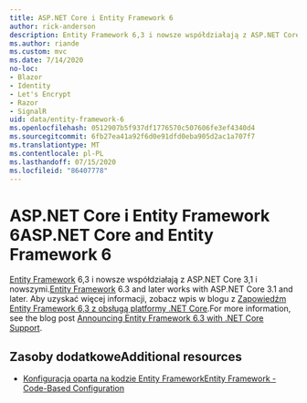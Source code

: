 ```yaml
---
title: ASP.NET Core i Entity Framework 6
author: rick-anderson
description: Entity Framework 6,3 i nowsze współdziałają z ASP.NET Core 3,1 i nowszymi.
ms.author: riande
ms.custom: mvc
ms.date: 7/14/2020
no-loc:
- Blazor
- Identity
- Let's Encrypt
- Razor
- SignalR
uid: data/entity-framework-6
ms.openlocfilehash: 0512907b5f937df1776570c507606fe3ef4340d4
ms.sourcegitcommit: 6fb27ea41a92f6d0e91dfd0eba905d2ac1a707f7
ms.translationtype: MT
ms.contentlocale: pl-PL
ms.lasthandoff: 07/15/2020
ms.locfileid: "86407778"
---
```

# <a name="aspnet-core-and-entity-framework-6"></a><span data-ttu-id="2abdb-103">ASP.NET Core i Entity Framework 6</span><span class="sxs-lookup"><span data-stu-id="2abdb-103">ASP.NET Core and Entity Framework 6</span></span>

<span data-ttu-id="2abdb-104">[Entity Framework](/ef/ef6/) 6,3 i nowsze współdziałają z ASP.NET Core 3,1 i nowszymi.</span><span class="sxs-lookup"><span data-stu-id="2abdb-104">[Entity Framework](/ef/ef6/) 6.3 and later works with ASP.NET Core 3.1 and later.</span></span> <span data-ttu-id="2abdb-105">Aby uzyskać więcej informacji, zobacz wpis w blogu z [Zapowiedźm Entity Framework 6,3 z obsługą platformy .NET Core](https://devblogs.microsoft.com/dotnet/announcing-entity-framework-6-3-preview-with-net-core-support/).</span><span class="sxs-lookup"><span data-stu-id="2abdb-105">For more information, see the blog post [Announcing Entity Framework 6.3 with .NET Core Support](https://devblogs.microsoft.com/dotnet/announcing-entity-framework-6-3-preview-with-net-core-support/).</span></span>

## <a name="additional-resources"></a><span data-ttu-id="2abdb-106">Zasoby dodatkowe</span><span class="sxs-lookup"><span data-stu-id="2abdb-106">Additional resources</span></span>

* [<span data-ttu-id="2abdb-107">Konfiguracja oparta na kodzie Entity Framework</span><span class="sxs-lookup"><span data-stu-id="2abdb-107">Entity Framework - Code-Based Configuration</span></span>](/ef/ef6/fundamentals/configuring/code-based)
